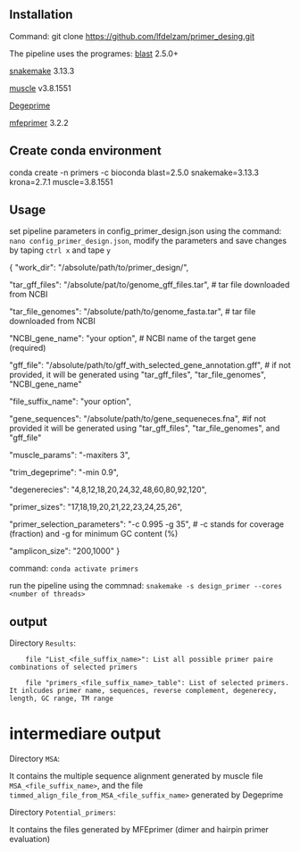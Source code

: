 ## Installation ##
Command: git clone https://github.com/lfdelzam/primer_desing.git

The pipeline uses the programes:
	[blast](http://blast.ncbi.nlm.nih.gov/Blast.cgi?PAGE_TYPE=BlastDocs) 2.5.0+

[snakemake](https://snakemake.github.io) 3.13.3

[muscle](http://www.drive5.com/muscle) v3.8.1551

[Degeprime](https://github.com/andand/DEGEPRIME)

[mfeprimer](https://github.com/quwubin/MFEprimer-3.0/releases/tag/v3.2.2) 3.2.2
	
## Create conda environment ##

conda create -n primers -c bioconda blast=2.5.0 snakemake=3.13.3 krona=2.7.1 muscle=3.8.1551

## Usage ##

set pipeline parameters in config_primer_design.json using the command: `nano config_primer_design.json`, 
modify the parameters and save changes by taping `ctrl x` and tape `y`

{
  "work_dir": "/absolute/path/to/primer_design/",
  
  "tar_gff_files": "/absolute/pat/to/genome_gff_files.tar",  # tar file downloaded from NCBI
  
  "tar_file_genomes": "/absolute/path/to/genome_fasta.tar",  # tar file downloaded from NCBI
  
  "NCBI_gene_name": "your option", # NCBI name of the target gene (required) 
  
  "gff_file": "/absolute/path/to/gff_with_selected_gene_annotation.gff", # if not provided, it will be generated using "tar_gff_files", "tar_file_genomes", "NCBI_gene_name"
  
  "file_suffix_name": "your option",
  
  "gene_sequences": "/absolute/path/to/gene_sequeneces.fna", #if not provided it will be generated using "tar_gff_files", "tar_file_genomes", and "gff_file" 
  
  "muscle_params": "-maxiters 3",
  
  "trim_degeprime": "-min 0.9",
  
  "degenerecies": "4,8,12,18,20,24,32,48,60,80,92,120",
  
  "primer_sizes": "17,18,19,20,21,22,23,24,25,26",
  
  "primer_selection_parameters": "-c 0.995 -g 35", # -c stands for coverage (fraction) and -g for minimum GC content (%)
  
   "amplicon_size": "200,1000"
}

command: 
`conda activate primers`

run the pipeline using the commnad: 
`snakemake -s design_primer --cores <number of threads>`

## output ##

Directory `Results`:

		file "List_<file_suffix_name>": List all possible primer paire combinations of selected primers	
		
		file "primers_<file_suffix_name>_table": List of selected primers. It inlcudes primer name, sequences, reverse complement, degenerecy, length, GC range, TM range


# intermediare output #

Directory `MSA`: 

It contains the multiple sequence alignment generated by muscle file `MSA_<file_suffix_name>`, and the file `timmed_align_file_from_MSA_<file_suffix_name>` generated by Degeprime

Directory `Potential_primers`: 

It contains the files generated by MFEprimer (dimer and hairpin primer evaluation)


